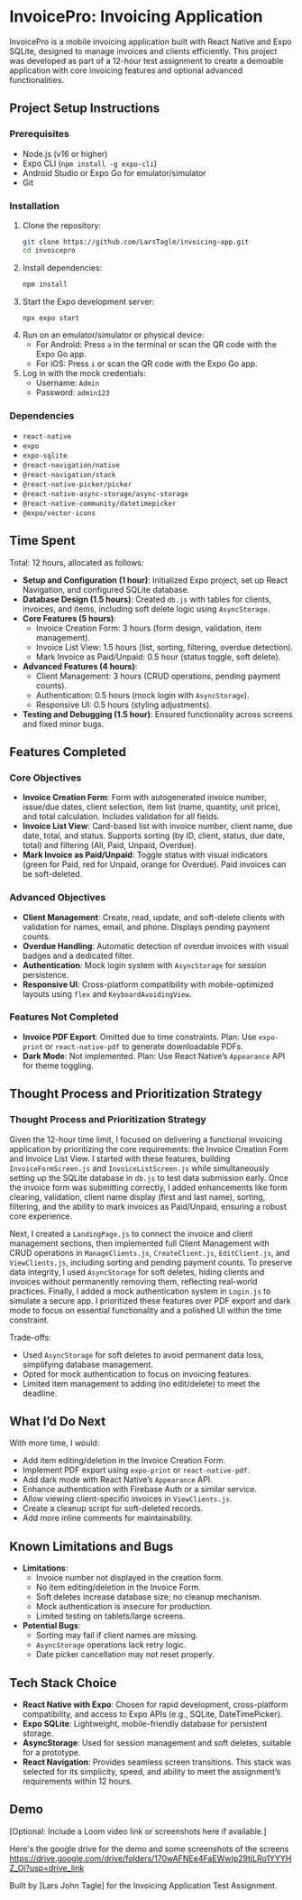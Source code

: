 # InvoicePro: Invoicing Application

InvoicePro is a mobile invoicing application built with React Native and Expo SQLite, designed to manage invoices and clients efficiently. This project was developed as part of a 12-hour test assignment to create a demoable application with core invoicing features and optional advanced functionalities.

## Project Setup Instructions

### Prerequisites

- Node.js (v16 or higher)
- Expo CLI (`npm install -g expo-cli`)
- Android Studio or Expo Go for emulator/simulator
- Git

### Installation

1. Clone the repository:
   ```bash
   git clone https://github.com/LarsTagle/invoicing-app.git
   cd invoicepro
   ```
2. Install dependencies:
   ```bash
   npm install
   ```
3. Start the Expo development server:
   ```bash
   npx expo start
   ```
4. Run on an emulator/simulator or physical device:
   - For Android: Press `a` in the terminal or scan the QR code with the Expo Go app.
   - For iOS: Press `i` or scan the QR code with the Expo Go app.
5. Log in with the mock credentials:
   - Username: `Admin`
   - Password: `admin123`

### Dependencies

- `react-native`
- `expo`
- `expo-sqlite`
- `@react-navigation/native`
- `@react-navigation/stack`
- `@react-native-picker/picker`
- `@react-native-async-storage/async-storage`
- `@react-native-community/datetimepicker`
- `@expo/vector-icons`

## Time Spent

Total: 12 hours, allocated as follows:

- **Setup and Configuration (1 hour)**: Initialized Expo project, set up React Navigation, and configured SQLite database.
- **Database Design (1.5 hours)**: Created `db.js` with tables for clients, invoices, and items, including soft delete logic using `AsyncStorage`.
- **Core Features (5 hours)**:
  - Invoice Creation Form: 3 hours (form design, validation, item management).
  - Invoice List View: 1.5 hours (list, sorting, filtering, overdue detection).
  - Mark Invoice as Paid/Unpaid: 0.5 hour (status toggle, soft delete).
- **Advanced Features (4 hours)**:
  - Client Management: 3 hours (CRUD operations, pending payment counts).
  - Authentication: 0.5 hours (mock login with `AsyncStorage`).
  - Responsive UI: 0.5 hours (styling adjustments).
- **Testing and Debugging (1.5 hour)**: Ensured functionality across screens and fixed minor bugs.

## Features Completed

### Core Objectives

- **Invoice Creation Form**: Form with autogenerated invoice number, issue/due dates, client selection, item list (name, quantity, unit price), and total calculation. Includes validation for all fields.
- **Invoice List View**: Card-based list with invoice number, client name, due date, total, and status. Supports sorting (by ID, client, status, due date, total) and filtering (All, Paid, Unpaid, Overdue).
- **Mark Invoice as Paid/Unpaid**: Toggle status with visual indicators (green for Paid, red for Unpaid, orange for Overdue). Paid invoices can be soft-deleted.

### Advanced Objectives

- **Client Management**: Create, read, update, and soft-delete clients with validation for names, email, and phone. Displays pending payment counts.
- **Overdue Handling**: Automatic detection of overdue invoices with visual badges and a dedicated filter.
- **Authentication**: Mock login system with `AsyncStorage` for session persistence.
- **Responsive UI**: Cross-platform compatibility with mobile-optimized layouts using `flex` and `KeyboardAvoidingView`.

### Features Not Completed

- **Invoice PDF Export**: Omitted due to time constraints. Plan: Use `expo-print` or `react-native-pdf` to generate downloadable PDFs.
- **Dark Mode**: Not implemented. Plan: Use React Native’s `Appearance` API for theme toggling.

## Thought Process and Prioritization Strategy

### Thought Process and Prioritization Strategy

Given the 12-hour time limit, I focused on delivering a functional invoicing application by prioritizing the core requirements: the Invoice Creation Form and Invoice List View. I started with these features, building `InvoiceFormScreen.js` and `InvoiceListScreen.js` while simultaneously setting up the SQLite database in `db.js` to test data submission early. Once the invoice form was submitting correctly, I added enhancements like form clearing, validation, client name display (first and last name), sorting, filtering, and the ability to mark invoices as Paid/Unpaid, ensuring a robust core experience.

Next, I created a `LandingPage.js` to connect the invoice and client management sections, then implemented full Client Management with CRUD operations in `ManageClients.js`, `CreateClient.js`, `EditClient.js`, and `ViewClients.js`, including sorting and pending payment counts. To preserve data integrity, I used `AsyncStorage` for soft deletes, hiding clients and invoices without permanently removing them, reflecting real-world practices. Finally, I added a mock authentication system in `Login.js` to simulate a secure app. I prioritized these features over PDF export and dark mode to focus on essential functionality and a polished UI within the time constraint.

Trade-offs:

- Used `AsyncStorage` for soft deletes to avoid permanent data loss, simplifying database management.
- Opted for mock authentication to focus on invoicing features.
- Limited item management to adding (no edit/delete) to meet the deadline.

## What I’d Do Next

With more time, I would:

- Add item editing/deletion in the Invoice Creation Form.
- Implement PDF export using `expo-print` or `react-native-pdf`.
- Add dark mode with React Native’s `Appearance` API.
- Enhance authentication with Firebase Auth or a similar service.
- Allow viewing client-specific invoices in `ViewClients.js`.
- Create a cleanup script for soft-deleted records.
- Add more inline comments for maintainability.

## Known Limitations and Bugs

- **Limitations**:
  - Invoice number not displayed in the creation form.
  - No item editing/deletion in the Invoice Form.
  - Soft deletes increase database size; no cleanup mechanism.
  - Mock authentication is insecure for production.
  - Limited testing on tablets/large screens.
- **Potential Bugs**:
  - Sorting may fail if client names are missing.
  - `AsyncStorage` operations lack retry logic.
  - Date picker cancellation may not reset properly.

## Tech Stack Choice

- **React Native with Expo**: Chosen for rapid development, cross-platform compatibility, and access to Expo APIs (e.g., SQLite, DateTimePicker).
- **Expo SQLite**: Lightweight, mobile-friendly database for persistent storage.
- **AsyncStorage**: Used for session management and soft deletes, suitable for a prototype.
- **React Navigation**: Provides seamless screen transitions.
  This stack was selected for its simplicity, speed, and ability to meet the assignment’s requirements within 12 hours.

## Demo

[Optional: Include a Loom video link or screenshots here if available.]

Here's the google drive for the demo and some screenshots of the screens
https://drive.google.com/drive/folders/170wAFNEe4FaEWwIp29tjLRo1YYYHZ_Oi?usp=drive_link

Built by [Lars John Tagle] for the Invoicing Application Test Assignment.
